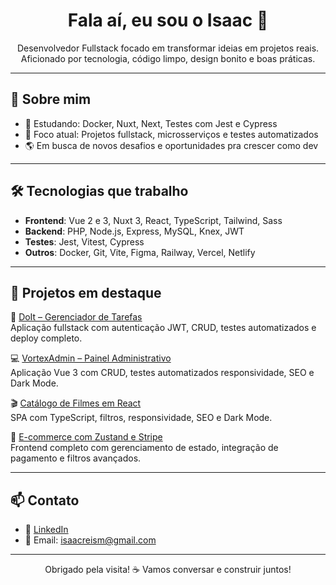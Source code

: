 <h1 align="center">Fala aí, eu sou o Isaac 👋</h1>

<p align="center">
  Desenvolvedor Fullstack focado em transformar ideias em projetos reais.
  <br />
  Aficionado por tecnologia, código limpo, design bonito e boas práticas.
</p>

---

## 🚀 Sobre mim

- 🧠 Estudando: Docker, Nuxt, Next, Testes com Jest e Cypress
- 🎯 Foco atual: Projetos fullstack, microsserviços e testes automatizados
- 🌎 Em busca de novos desafios e oportunidades pra crescer como dev

---

## 🛠️ Tecnologias que trabalho

- **Frontend**: Vue 2 e 3, Nuxt 3, React, TypeScript, Tailwind, Sass
- **Backend**: PHP, Node.js, Express, MySQL, Knex, JWT
- **Testes**: Jest, Vitest, Cypress
- **Outros**: Docker, Git, Vite, Figma, Railway, Vercel, Netlify

---

## 📂 Projetos em destaque

🚀 [DoIt – Gerenciador de Tarefas](https://doit-jade.vercel.app)  
Aplicação fullstack com autenticação JWT, CRUD, testes automatizados e deploy completo.

💻 [VortexAdmin – Painel Administrativo](https://vortexadmin.netlify.app/)  
Aplicação Vue 3 com CRUD, testes automatizados responsividade, SEO e Dark Mode.

🎬 [Catálogo de Filmes em React](https://cine-scope-mu.vercel.app/)  
SPA com TypeScript, filtros, responsividade, SEO e Dark Mode.

🛒 [E-commerce com Zustand e Stripe](https://react-store-lyart.vercel.app/)  
Frontend completo com gerenciamento de estado, integração de pagamento e filtros avançados.

---

## 📫 Contato

- 💼 [LinkedIn](https://linkedin.com/in/isaacnreis)
- 📧 Email: isaacreism@gmail.com

---

<p align="center">
  Obrigado pela visita! ☕ Vamos conversar e construir juntos!
</p>
